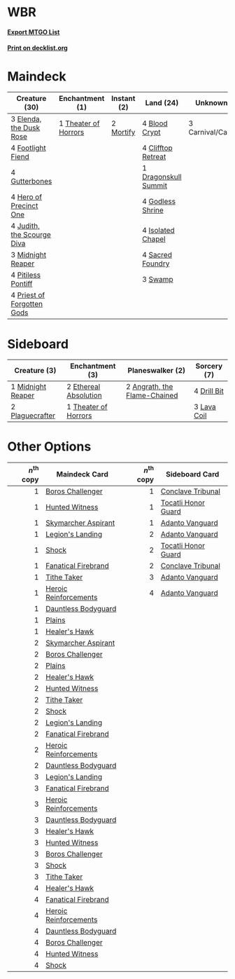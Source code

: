 # WBR

#### [Export MTGO List](../collection/WBR/WBR.txt)
#### [Print on decklist.org](http://decklist.org/?deckmain=4%09Blood%20Crypt%0A3%09Carnival/Carnage%0A4%09Clifftop%20Retreat%0A1%09Dragonskull%20Summit%0A3%09Elenda,%20the%20Dusk%20Rose%0A4%09Footlight%20Fiend%0A4%09Godless%20Shrine%0A4%09Gutterbones%0A4%09Hero%20of%20Precinct%20One%0A4%09Isolated%20Chapel%0A4%09Judith,%20the%20Scourge%20Diva%0A3%09Midnight%20Reaper%0A2%09Mortify%0A4%09Pitiless%20Pontiff%0A4%09Priest%20of%20Forgotten%20Gods%0A4%09Sacred%20Foundry%0A3%09Swamp%0A1%09Theater%20of%20Horrors&deckside=2%09Angrath,%20the%20Flame-Chained%0A4%09Drill%20Bit%0A2%09Ethereal%20Absolution%0A3%09Lava%20Coil%0A1%09Midnight%20Reaper%0A2%09Plaguecrafter%0A1%09Theater%20of%20Horrors)
# Maindeck

|                                            Creature (30)                                            |                                        Enchantment (1)                                        |                                    Instant (2)                                     |                                           Land (24)                                           |   Unknown (3)    |
|-----------------------------------------------------------------------------------------------------|-----------------------------------------------------------------------------------------------|------------------------------------------------------------------------------------|-----------------------------------------------------------------------------------------------|------------------|
|3 [Elenda, the Dusk Rose](http://gatherer.wizards.com/Pages/Card/Details.aspx?multiverseid=439814)   |1 [Theater of Horrors](http://gatherer.wizards.com/Pages/Card/Details.aspx?multiverseid=457357)|2 [Mortify](http://gatherer.wizards.com/Pages/Card/Details.aspx?multiverseid=420829)|4 [Blood Crypt](http://gatherer.wizards.com/Pages/Card/Details.aspx?multiverseid=405093)       |3 Carnival/Carnage|
|4 [Footlight Fiend](http://gatherer.wizards.com/Pages/Card/Details.aspx?multiverseid=457360)         |                                                                                               |                                                                                    |4 [Clifftop Retreat](http://gatherer.wizards.com/Pages/Card/Details.aspx?multiverseid=241980)  |                  |
|4 [Gutterbones](http://gatherer.wizards.com/Pages/Card/Details.aspx?multiverseid=457220)             |                                                                                               |                                                                                    |1 [Dragonskull Summit](http://gatherer.wizards.com/Pages/Card/Details.aspx?multiverseid=420909)|                  |
|4 [Hero of Precinct One](http://gatherer.wizards.com/Pages/Card/Details.aspx?multiverseid=457155)    |                                                                                               |                                                                                    |4 [Godless Shrine](http://gatherer.wizards.com/Pages/Card/Details.aspx?multiverseid=405099)    |                  |
|4 [Judith, the Scourge Diva](http://gatherer.wizards.com/Pages/Card/Details.aspx?multiverseid=457329)|                                                                                               |                                                                                    |4 [Isolated Chapel](http://gatherer.wizards.com/Pages/Card/Details.aspx?multiverseid=382189)   |                  |
|3 [Midnight Reaper](http://gatherer.wizards.com/Pages/Card/Details.aspx?multiverseid=452827)         |                                                                                               |                                                                                    |4 [Sacred Foundry](http://gatherer.wizards.com/Pages/Card/Details.aspx?multiverseid=405106)    |                  |
|4 [Pitiless Pontiff](http://gatherer.wizards.com/Pages/Card/Details.aspx?multiverseid=457338)        |                                                                                               |                                                                                    |3 [Swamp](http://gatherer.wizards.com/Pages/Card/Details.aspx?multiverseid=439603)             |                  |
|4 [Priest of Forgotten Gods](http://gatherer.wizards.com/Pages/Card/Details.aspx?multiverseid=457227)|                                                                                               |                                                                                    |                                                                                               |                  |


# Sideboard

|                                        Creature (3)                                        |                                        Enchantment (3)                                         |                                           Planeswalker (2)                                            |                                     Sorcery (7)                                      |
|--------------------------------------------------------------------------------------------|------------------------------------------------------------------------------------------------|-------------------------------------------------------------------------------------------------------|--------------------------------------------------------------------------------------|
|1 [Midnight Reaper](http://gatherer.wizards.com/Pages/Card/Details.aspx?multiverseid=452827)|2 [Ethereal Absolution](http://gatherer.wizards.com/Pages/Card/Details.aspx?multiverseid=457314)|2 [Angrath, the Flame-Chained](http://gatherer.wizards.com/Pages/Card/Details.aspx?multiverseid=439809)|4 [Drill Bit](http://gatherer.wizards.com/Pages/Card/Details.aspx?multiverseid=457217)|
|2 [Plaguecrafter](http://gatherer.wizards.com/Pages/Card/Details.aspx?multiverseid=452832)  |1 [Theater of Horrors](http://gatherer.wizards.com/Pages/Card/Details.aspx?multiverseid=457357) |                                                                                                       |3 [Lava Coil](http://gatherer.wizards.com/Pages/Card/Details.aspx?multiverseid=452858)|


# Other Options

|*n*<sup>th</sup> copy|                                         Maindeck Card                                          |*n*<sup>th</sup> copy|                                        Sideboard Card                                        |
|--------------------:|------------------------------------------------------------------------------------------------|--------------------:|----------------------------------------------------------------------------------------------|
|                    1|[Boros Challenger](http://gatherer.wizards.com/Pages/Card/Details.aspx?multiverseid=452906)     |                    1|[Conclave Tribunal](http://gatherer.wizards.com/Pages/Card/Details.aspx?multiverseid=452756)  |
|                    1|[Hunted Witness](http://gatherer.wizards.com/Pages/Card/Details.aspx?multiverseid=452765)       |                    1|[Tocatli Honor Guard](http://gatherer.wizards.com/Pages/Card/Details.aspx?multiverseid=435194)|
|                    1|[Skymarcher Aspirant](http://gatherer.wizards.com/Pages/Card/Details.aspx?multiverseid=439678)  |                    1|[Adanto Vanguard](http://gatherer.wizards.com/Pages/Card/Details.aspx?multiverseid=435152)    |
|                    1|[Legion's Landing](http://gatherer.wizards.com/Pages/Card/Details.aspx?multiverseid=435173)     |                    2|[Adanto Vanguard](http://gatherer.wizards.com/Pages/Card/Details.aspx?multiverseid=435152)    |
|                    1|[Shock](http://gatherer.wizards.com/Pages/Card/Details.aspx?multiverseid=386365)                |                    2|[Tocatli Honor Guard](http://gatherer.wizards.com/Pages/Card/Details.aspx?multiverseid=435194)|
|                    1|[Fanatical Firebrand](http://gatherer.wizards.com/Pages/Card/Details.aspx?multiverseid=439758)  |                    2|[Conclave Tribunal](http://gatherer.wizards.com/Pages/Card/Details.aspx?multiverseid=452756)  |
|                    1|[Tithe Taker](http://gatherer.wizards.com/Pages/Card/Details.aspx?multiverseid=457171)          |                    3|[Adanto Vanguard](http://gatherer.wizards.com/Pages/Card/Details.aspx?multiverseid=435152)    |
|                    1|[Heroic Reinforcements](http://gatherer.wizards.com/Pages/Card/Details.aspx?multiverseid=447353)|                    4|[Adanto Vanguard](http://gatherer.wizards.com/Pages/Card/Details.aspx?multiverseid=435152)    |
|                    1|[Dauntless Bodyguard](http://gatherer.wizards.com/Pages/Card/Details.aspx?multiverseid=442902)  |                     |                                                                                              |
|                    1|[Plains](http://gatherer.wizards.com/Pages/Card/Details.aspx?multiverseid=439601)               |                     |                                                                                              |
|                    1|[Healer's Hawk](http://gatherer.wizards.com/Pages/Card/Details.aspx?multiverseid=452764)        |                     |                                                                                              |
|                    2|[Skymarcher Aspirant](http://gatherer.wizards.com/Pages/Card/Details.aspx?multiverseid=439678)  |                     |                                                                                              |
|                    2|[Boros Challenger](http://gatherer.wizards.com/Pages/Card/Details.aspx?multiverseid=452906)     |                     |                                                                                              |
|                    2|[Plains](http://gatherer.wizards.com/Pages/Card/Details.aspx?multiverseid=439601)               |                     |                                                                                              |
|                    2|[Healer's Hawk](http://gatherer.wizards.com/Pages/Card/Details.aspx?multiverseid=452764)        |                     |                                                                                              |
|                    2|[Hunted Witness](http://gatherer.wizards.com/Pages/Card/Details.aspx?multiverseid=452765)       |                     |                                                                                              |
|                    2|[Tithe Taker](http://gatherer.wizards.com/Pages/Card/Details.aspx?multiverseid=457171)          |                     |                                                                                              |
|                    2|[Shock](http://gatherer.wizards.com/Pages/Card/Details.aspx?multiverseid=386365)                |                     |                                                                                              |
|                    2|[Legion's Landing](http://gatherer.wizards.com/Pages/Card/Details.aspx?multiverseid=435173)     |                     |                                                                                              |
|                    2|[Fanatical Firebrand](http://gatherer.wizards.com/Pages/Card/Details.aspx?multiverseid=439758)  |                     |                                                                                              |
|                    2|[Heroic Reinforcements](http://gatherer.wizards.com/Pages/Card/Details.aspx?multiverseid=447353)|                     |                                                                                              |
|                    2|[Dauntless Bodyguard](http://gatherer.wizards.com/Pages/Card/Details.aspx?multiverseid=442902)  |                     |                                                                                              |
|                    3|[Legion's Landing](http://gatherer.wizards.com/Pages/Card/Details.aspx?multiverseid=435173)     |                     |                                                                                              |
|                    3|[Fanatical Firebrand](http://gatherer.wizards.com/Pages/Card/Details.aspx?multiverseid=439758)  |                     |                                                                                              |
|                    3|[Heroic Reinforcements](http://gatherer.wizards.com/Pages/Card/Details.aspx?multiverseid=447353)|                     |                                                                                              |
|                    3|[Dauntless Bodyguard](http://gatherer.wizards.com/Pages/Card/Details.aspx?multiverseid=442902)  |                     |                                                                                              |
|                    3|[Healer's Hawk](http://gatherer.wizards.com/Pages/Card/Details.aspx?multiverseid=452764)        |                     |                                                                                              |
|                    3|[Hunted Witness](http://gatherer.wizards.com/Pages/Card/Details.aspx?multiverseid=452765)       |                     |                                                                                              |
|                    3|[Boros Challenger](http://gatherer.wizards.com/Pages/Card/Details.aspx?multiverseid=452906)     |                     |                                                                                              |
|                    3|[Shock](http://gatherer.wizards.com/Pages/Card/Details.aspx?multiverseid=386365)                |                     |                                                                                              |
|                    3|[Tithe Taker](http://gatherer.wizards.com/Pages/Card/Details.aspx?multiverseid=457171)          |                     |                                                                                              |
|                    4|[Healer's Hawk](http://gatherer.wizards.com/Pages/Card/Details.aspx?multiverseid=452764)        |                     |                                                                                              |
|                    4|[Fanatical Firebrand](http://gatherer.wizards.com/Pages/Card/Details.aspx?multiverseid=439758)  |                     |                                                                                              |
|                    4|[Heroic Reinforcements](http://gatherer.wizards.com/Pages/Card/Details.aspx?multiverseid=447353)|                     |                                                                                              |
|                    4|[Dauntless Bodyguard](http://gatherer.wizards.com/Pages/Card/Details.aspx?multiverseid=442902)  |                     |                                                                                              |
|                    4|[Boros Challenger](http://gatherer.wizards.com/Pages/Card/Details.aspx?multiverseid=452906)     |                     |                                                                                              |
|                    4|[Hunted Witness](http://gatherer.wizards.com/Pages/Card/Details.aspx?multiverseid=452765)       |                     |                                                                                              |
|                    4|[Shock](http://gatherer.wizards.com/Pages/Card/Details.aspx?multiverseid=386365)                |                     |                                                                                              |

